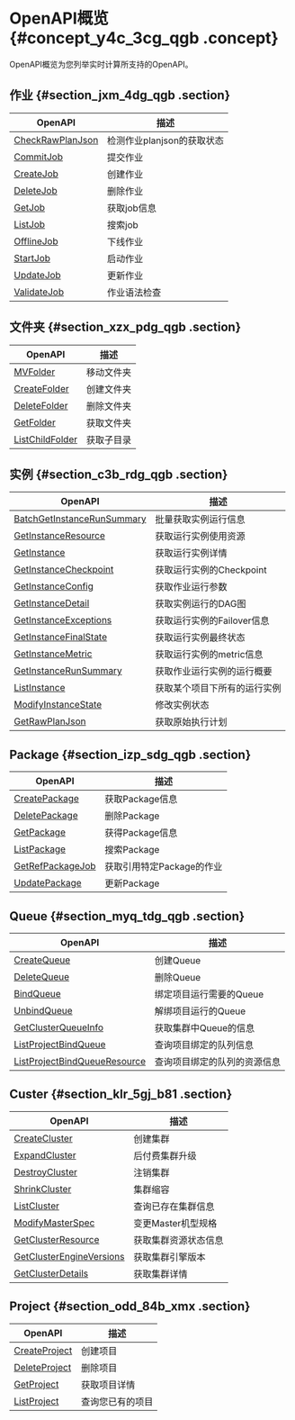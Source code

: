 # OpenAPI概览 {#concept_y4c_3cg_qgb .concept}

OpenAPI概览为您列举实时计算所支持的OpenAPI。

## 作业 {#section_jxm_4dg_qgb .section}

|OpenAPI|描述|
|-------|--|
|[CheckRawPlanJson](cn.zh-CN/OpenAPI/作业/CheckRawPlanJson.md#)|检测作业planjson的获取状态|
|[CommitJob](cn.zh-CN/OpenAPI/作业/CommitJob.md#)|提交作业|
|[CreateJob](cn.zh-CN/OpenAPI/作业/CreateJob.md#)|创建作业|
|[DeleteJob](cn.zh-CN/OpenAPI/作业/DeleteJob.md#)|删除作业|
|[GetJob](cn.zh-CN/OpenAPI/作业/GetJob.md#)|获取job信息|
|[ListJob](cn.zh-CN/OpenAPI/作业/ListJob.md#)|搜索job|
|[OfflineJob](cn.zh-CN/OpenAPI/作业/OfflineJob.md#)|下线作业|
|[StartJob](cn.zh-CN/OpenAPI/作业/StartJob.md#)|启动作业|
|[UpdateJob](cn.zh-CN/OpenAPI/作业/UpdateJob.md#)|更新作业|
|[ValidateJob](cn.zh-CN/OpenAPI/作业/ValidateJob.md#)|作业语法检查|

## 文件夹 {#section_xzx_pdg_qgb .section}

|OpenAPI|描述|
|-------|--|
|[MVFolder](cn.zh-CN/OpenAPI/文件夹/MVFolder.md#)|移动文件夹|
|[CreateFolder](cn.zh-CN/OpenAPI/文件夹/CreateFolder.md#)|创建文件夹|
|[DeleteFolder](cn.zh-CN/OpenAPI/文件夹/DeleteFolder.md#)|删除文件夹|
|[GetFolder](cn.zh-CN/OpenAPI/文件夹/GetFolder.md#)|获取文件夹|
|[ListChildFolder](cn.zh-CN/OpenAPI/文件夹/ListChildFolder.md#)|获取子目录|

## 实例 {#section_c3b_rdg_qgb .section}

|OpenAPI|描述|
|-------|--|
|[BatchGetInstanceRunSummary](cn.zh-CN/OpenAPI/实例/BatchGetInstanceRunSummary.md#)|批量获取实例运行信息|
|[GetInstanceResource](cn.zh-CN/OpenAPI/实例/GetInstanceResource.md#)|获取运行实例使用资源|
|[GetInstance](cn.zh-CN/OpenAPI/实例/GetInstance.md#)|获取运行实例详情|
|[GetInstanceCheckpoint](cn.zh-CN/OpenAPI/实例/GetInstanceCheckpoint.md#)|获取运行实例的Checkpoint|
|[GetInstanceConfig](cn.zh-CN/OpenAPI/实例/GetInstanceConfig.md#)|获取作业运行参数|
|[GetInstanceDetail](cn.zh-CN/OpenAPI/实例/GetInstanceDetail.md#)|获取实例运行的DAG图|
|[GetInstanceExceptions](cn.zh-CN/OpenAPI/实例/GetInstanceExceptions.md#)|获取运行实例的Failover信息|
|[GetInstanceFinalState](cn.zh-CN/OpenAPI/实例/GetInstanceFinalState.md#)|获取运行实例最终状态|
|[GetInstanceMetric](cn.zh-CN/OpenAPI/实例/GetInstanceMetric.md#)|获取运行实例的metric信息|
|[GetInstanceRunSummary](cn.zh-CN/OpenAPI/实例/GetInstanceRunSummary.md#)|获取作业运行实例的运行概要|
|[ListInstance](cn.zh-CN/OpenAPI/实例/ListInstance.md#)|获取某个项目下所有的运行实例|
|[ModifyInstanceState](cn.zh-CN/OpenAPI/实例/GetInstanceResource.md#)|修改实例状态|
|[GetRawPlanJson](cn.zh-CN/OpenAPI/实例/GetRawPlanJson.md#)|获取原始执行计划|

## Package {#section_izp_sdg_qgb .section}

|OpenAPI|描述|
|-------|--|
|[CreatePackage](cn.zh-CN/OpenAPI/Package/CreatePackage.md#)|获取Package信息|
|[DeletePackage](cn.zh-CN/OpenAPI/Package/DeletePackage.md#)|删除Package|
|[GetPackage](cn.zh-CN/OpenAPI/Package/GetPackage.md#)|获得Package信息|
|[ListPackage](cn.zh-CN/OpenAPI/Package/ListPackage.md#)|搜索Package|
|[GetRefPackageJob](cn.zh-CN/OpenAPI/Package/GetRefPackageJob.md#)|获取引用特定Package的作业|
|[UpdatePackage](cn.zh-CN/OpenAPI/Package/UpdatePackage.md#)|更新Package|

## Queue {#section_myq_tdg_qgb .section}

|OpenAPI|描述|
|-------|--|
|[CreateQueue](cn.zh-CN/OpenAPI/Queue/CreateQueue.md#)|创建Queue|
|[DeleteQueue](cn.zh-CN/OpenAPI/Queue/DeleteQueue.md#)|删除Queue|
|[BindQueue](cn.zh-CN/OpenAPI/Queue/BindQueue.md#)|绑定项目运行需要的Queue|
|[UnbindQueue](cn.zh-CN/.md#)|解绑项目运行的Queue|
|[GetClusterQueueInfo](cn.zh-CN/OpenAPI/Queue/GetClusterQueueInfo.md#)|获取集群中Queue的信息|
|[ListProjectBindQueue](cn.zh-CN/OpenAPI/Queue/ListProjectBindQueue.md#)|查询项目绑定的队列信息|
|[ListProjectBindQueueResource](cn.zh-CN/OpenAPI/Queue/ListProjectBindQueueResource.md#)|查询项目绑定的队列的资源信息|

## Custer {#section_klr_5gj_b81 .section}

|OpenAPI|描述|
|-------|--|
|[CreateCluster](cn.zh-CN/OpenAPI/Cluster/CreateCluster.md#)|创建集群|
|[ExpandCluster](cn.zh-CN/OpenAPI/Cluster/ExpandCluster.md#)|后付费集群升级|
|[DestroyCluster](cn.zh-CN/OpenAPI/Cluster/DestroyCluster.md#)|注销集群|
|[ShrinkCluster](cn.zh-CN/OpenAPI/Cluster/ShrinkCluster.md#)|集群缩容|
|[ListCluster](cn.zh-CN/OpenAPI/Cluster/ListCluster.md#)|查询已存在集群信息|
|[ModifyMasterSpec](cn.zh-CN/OpenAPI/Cluster/ModifyMasterSpec.md#)|变更Master机型规格|
|[GetClusterResource](cn.zh-CN/OpenAPI/Cluster/GetClusterResource.md#)|获取集群资源状态信息|
|[GetClusterEngineVersions](cn.zh-CN/OpenAPI/Cluster/GetClusterEngineVersions.md#)|获取集群引擎版本|
|[GetClusterDetails](cn.zh-CN/OpenAPI/Cluster/GetClusterDetails.md#)|获取集群详情|

## Project {#section_odd_84b_xmx .section}

|OpenAPI|描述|
|-------|--|
|[CreateProject](cn.zh-CN/OpenAPI/Project/CreateProject.md#)|创建项目|
|[DeleteProject](cn.zh-CN/OpenAPI/Project/DeleteProject.md#)|删除项目|
|[GetProject](cn.zh-CN/OpenAPI/Project/GetProject.md#)|获取项目详情|
|[ListProject](cn.zh-CN/OpenAPI/Project/ListProject.md#)|查询您已有的项目|

